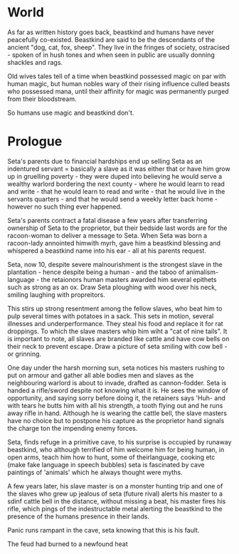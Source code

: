 # World 

As far as written history goes back, beastkind and humans have never peacefully co-existed. Beastkind are said to be the descendants of the ancient "dog, cat, fox, sheep". They live in the fringes of society, ostracised - spoken of in hush tones and when seen in public are usually donning shackles and rags.

Old wives tales tell of a time when beastkind possessed magic on par with human magic, but human nobles wary of their rising influence culled beasts who possessed mana, until their affinity for magic was permanently purged from their bloodstream.

So humans use magic and beastkind don't.

# Prologue

Seta's parents due to financial hardships end up selling Seta as an indentured servant = basically a slave as it was either that or have him grow up in gruelling poverty - they were duped into believing he would serve a wealthy warlord bordering the next county - where he would learn to read and write - that he would learn to read and write - that he would live in the servants quarters - and that he would send a weekly letter back home - however no such thing ever happened.

Seta's parents contract a fatal disease a few years after transferring ownership of Seta to the proprietor, but their bedside last words are for the racoon-woman to deliver a message to Seta. When Seta was born a racoon-lady annointed himwith myrh, gave him a beastkind blessing and whispered a beastkind name into his ear - all at his parents request.

Seta, now 10, despite severe malnourishment is the strongest slave in the plantation - hence despite being a human - and the taboo of animalism-language - the retaionors human masters awarded him several epithets such as strong as an ox. Draw Seta ploughing with wood over his neck, smiling laughing with propreitors.

This stirs up strong resentment among the fellow slaves, who beat him to pulp several times with potatoes in a sack. This sets in motion, several illnesses and underperformance. They steal his food and replace it for rat droppings. To which the slave masters whip him wiht a "cat of nine tails". It is important to note, all slaves are branded like cattle and have cow bells on their neck to prevent escape. Draw a picture of seta smiling with cow bell - or grinning.

One day under the harsh morning sun, seta notices his masters rushing to put on armour and gather all able bodies men and slaves as the neighbouring warlord is about to invade, drafted as cannon-fodder. Seta is handed a rifle/sword despite not knowing what it is. He sees the window of opportunity, and saying sorry before doing it, the retainers says 'Huh- and with tears he butts him with all his strength, a tooth flying out and he runs away rifle in hand. Although he is wearing the cattle bell, the slave masters have no choice but to postpone his capture as the proprietor hand signals the charge ton the impending enemy forces.

Seta, finds refuge in a primitive cave, to his surprise is occupied by runaway beastkind, who although terrified of him welcome him for being human, in open arms, teach him how to hunt, some of theirlanguage, cooking etc (make fake language in speech bubbles) seta is fascinated by cave paintings of 'animals' which he always thought were myths.


A few years later, his slave master is on a monster hunting trip and one of the slaves who grew up jealous of seta (future rival) alerts his master to a sdinf cattle bell in the distance, without missing a beat, his master fires his rifle, which pings of the indestructable metal alerting the beastkind to the presence of the humans presence in their lands.

Panic runs rampant in the cave, seta knowing that this is his fault. 



The feud had burned to a newfound heat
